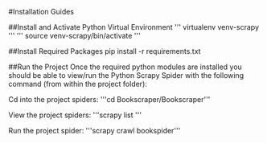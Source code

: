 #Installation Guides

##Install and Activate Python Virtual Environment
    '''  virtualenv venv-scrapy '''
    ''' source venv-scrapy/bin/activate ''' 

##Install Required Packages 
pip install -r requirements.txt

##Run the Project
Once the required python modules are installed you should be able to view/run the Python Scrapy Spider with the following command (from within the project folder):

Cd into the project spiders: '''cd Bookscraper/Bookscraper'''

View the project spiders: '''scrapy list '''

Run the project spider: '''scrapy crawl bookspider'''